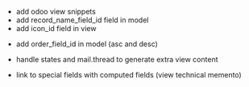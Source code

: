 - add odoo view snippets
- add record_name_field_id field in model
- add icon_id field in view
+ add order_field_id in model (asc and desc)
- handle states and mail.thread to generate extra view content
+ link to special fields with computed fields (view technical memento)
